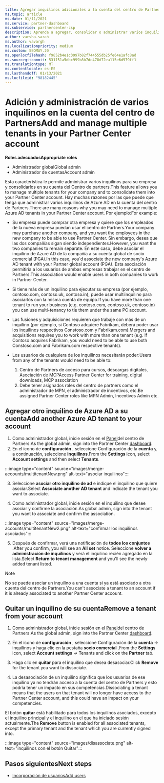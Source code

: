 ```yaml
---
title: Agregar inquilinos adicionales a la cuenta del centro de Partners
ms.topic: article
ms.date: 01/11/2021
ms.service: partner-dashboard
ms.subservice: partnercenter-csp
description: Aprenda a agregar, consolidar o administrar varios inquilinos de Azure AD en su cuenta del centro de Partners. Obtenga información acerca de algunas de las razones por las que podría querer hacerlo.
author: varsha-sarah
ms.author: vavargh
ms.localizationpriority: medium
ms.custom: SEOMAY.20
ms.openlocfilehash: f9852b4e1c3997b82f744555db25fe64e1afc8ad
ms.sourcegitcommit: 531151a5dbc999b8b7de478d72ea115e6d579ff1
ms.translationtype: MT
ms.contentlocale: es-ES
ms.lasthandoff: 01/13/2021
ms.locfileid: "98182445"
---
```

# <a name="add-and-manage-multiple-tenants-in-your-partner-center-account"></a><span data-ttu-id="db6d1-104">Adición y administración de varios inquilinos en la cuenta del centro de Partners</span><span class="sxs-lookup"><span data-stu-id="db6d1-104">Add and manage multiple tenants in your Partner Center account</span></span>


<span data-ttu-id="db6d1-105">**Roles adecuados**</span><span class="sxs-lookup"><span data-stu-id="db6d1-105">**Appropriate roles**</span></span>

- <span data-ttu-id="db6d1-106">Administrador global</span><span class="sxs-lookup"><span data-stu-id="db6d1-106">Global admin</span></span>
- <span data-ttu-id="db6d1-107">Administrador de cuentas</span><span class="sxs-lookup"><span data-stu-id="db6d1-107">Account admin</span></span>

<span data-ttu-id="db6d1-108">Esta característica le permite administrar varios inquilinos para su empresa y consolidarlos en su cuenta del Centro de partners.</span><span class="sxs-lookup"><span data-stu-id="db6d1-108">This feature allows you to manage multiple tenants for your company and to consolidate them into your Partner Center account.</span></span> <span data-ttu-id="db6d1-109">Hay muchas razones por las que puede que tenga que administrar varios inquilinos de Azure AD en la cuenta del centro de Partners.</span><span class="sxs-lookup"><span data-stu-id="db6d1-109">There are many reasons why you may need to manage multiple Azure AD tenants in your Partner Center account.</span></span> <span data-ttu-id="db6d1-110">Por ejemplo:</span><span class="sxs-lookup"><span data-stu-id="db6d1-110">For example:</span></span>

- <span data-ttu-id="db6d1-111">Su empresa puede comprar otra empresa y quiere que los empleados de la nueva empresa puedan usar el centro de Partners.</span><span class="sxs-lookup"><span data-stu-id="db6d1-111">Your company may purchase another company, and you want the employees in the new company to be able to use Partner Center.</span></span> <span data-ttu-id="db6d1-112">Sin embargo, desea que las dos compañías sigan siendo independientes.</span><span class="sxs-lookup"><span data-stu-id="db6d1-112">However, you want the two companies to remain separate.</span></span> <span data-ttu-id="db6d1-113">En este caso, debe asociar el inquilino de Azure AD de la compañía a su cuenta global de socio comercial (PGA).</span><span class="sxs-lookup"><span data-stu-id="db6d1-113">In this case, you'd associate the new company's Azure AD tenant with your Partner global account (PGA).</span></span> <span data-ttu-id="db6d1-114">Esta asociación permitiría a los usuarios de ambas empresas trabajar en el centro de Partners.</span><span class="sxs-lookup"><span data-stu-id="db6d1-114">This association would enable users in both companies to work in Partner Center.</span></span>

- <span data-ttu-id="db6d1-115">Si tiene más de un inquilino para ejecutar su empresa (por ejemplo, contoso.com, contoso.uk, contoso.in), puede usar multiinquilino para asociarlos con la misma cuenta de equipo.</span><span class="sxs-lookup"><span data-stu-id="db6d1-115">If you have more than one tenant to run your business (e.g. contoso.com, contoso.uk, contoso.in) you can use multi-tenancy to tie them under the same PC account.</span></span>

- <span data-ttu-id="db6d1-116">Las fusiones y adquisiciones requieren que trabaje con más de un inquilino (por ejemplo, si Contoso adquiere Fabrikam, deberá poder usar los inquilinos respectivos Constoso.com y Fabrikam.com).</span><span class="sxs-lookup"><span data-stu-id="db6d1-116">Mergers and acquisitions requires you to work with more than one tenant (e.g. If Contoso acquires Fabrikam, you would need to be able to use both Constoso.com and Fabrikam.com respective tenants).</span></span>

- <span data-ttu-id="db6d1-117">Los usuarios de cualquiera de los inquilinos necesitarán poder:</span><span class="sxs-lookup"><span data-stu-id="db6d1-117">Users from any of the tenants would need to be able to:</span></span>
    1.  <span data-ttu-id="db6d1-118">Centro de Partners de acceso para cursos, descargas digitales, Asociación de MCP</span><span class="sxs-lookup"><span data-stu-id="db6d1-118">Access Partner Center for training, digital downloads, MCP association</span></span>
    2.  <span data-ttu-id="db6d1-119">Debe tener asignados roles del centro de partners como el administrador de MPN, el administrador de incentivos, etc.</span><span class="sxs-lookup"><span data-stu-id="db6d1-119">Be assigned Partner Center roles like MPN Admin, Incentives Admin etc.</span></span>


## <a name="add-another-azure-ad-tenant-to-your-account"></a><span data-ttu-id="db6d1-120">Agregar otro inquilino de Azure AD a su cuenta</span><span class="sxs-lookup"><span data-stu-id="db6d1-120">Add another Azure AD tenant to your account</span></span>

1. <span data-ttu-id="db6d1-121">Como administrador global, inicie sesión en el [Panel](https://partner.microsoft.com/dashboard)del centro de Partners.</span><span class="sxs-lookup"><span data-stu-id="db6d1-121">As the global admin, sign into the Partner Center [dashboard](https://partner.microsoft.com/dashboard).</span></span>
1. <span data-ttu-id="db6d1-122">En el icono de **configuración** , seleccione Configuración de la **cuenta** y, a continuación, seleccione **inquilinos**.</span><span class="sxs-lookup"><span data-stu-id="db6d1-122">From the **Settings** icon, select **Account settings** and then select **Tenants**.</span></span>
 
:::image type="content" source="images/merge-accounts/multitenantNew.png" alt-text="asociar inquilinos"::: 

3. <span data-ttu-id="db6d1-124">Seleccione **asociar otro inquilino de ad** e indique el inquilino que quiere asociar.</span><span class="sxs-lookup"><span data-stu-id="db6d1-124">Select **Associate another AD tenant** and indicate the tenant you want to associate.</span></span>

1. <span data-ttu-id="db6d1-125">Como administrador global, inicie sesión en el inquilino que desee asociar y confirme la asociación.</span><span class="sxs-lookup"><span data-stu-id="db6d1-125">As global admin, sign into the tenant you want to associate and confirm the association.</span></span> 

:::image type="content" source="images/merge-accounts/multitenantNew2.png" alt-text="confirmar los inquilinos asociados"::: 

5. <span data-ttu-id="db6d1-127">Después de confirmar, verá una notificación de **todos los conjuntos** .</span><span class="sxs-lookup"><span data-stu-id="db6d1-127">After you confirm, you will see an **All set** notice.</span></span>  <span data-ttu-id="db6d1-128">Seleccione **volver a administración de inquilinos** y verá el inquilino recién agregado en la lista.</span><span class="sxs-lookup"><span data-stu-id="db6d1-128">Select **Return to tenant management** and you'll see the newly added tenant listed.</span></span> 
 

>[!NOTE]
><span data-ttu-id="db6d1-129">No se puede asociar un inquilino a una cuenta si ya está asociado a otra cuenta del centro de Partners.</span><span class="sxs-lookup"><span data-stu-id="db6d1-129">You can't associate a tenant to an account if it is already associated to another Partner Center account.</span></span>


## <a name="remove-a-tenant-from-your-account"></a><span data-ttu-id="db6d1-130">Quitar un inquilino de su cuenta</span><span class="sxs-lookup"><span data-stu-id="db6d1-130">Remove a tenant from your account</span></span>
 
1. <span data-ttu-id="db6d1-131">Como administrador global, inicie sesión en el [Panel](https://partner.microsoft.com/dashboard)del centro de Partners.</span><span class="sxs-lookup"><span data-stu-id="db6d1-131">As the global admin, sign into the Partner Center [dashboard](https://partner.microsoft.com/dashboard).</span></span>

1. <span data-ttu-id="db6d1-132">En el icono de **configuración** , seleccione Configuración de la **cuenta** -> inquilinos y haga clic en la pestaña **socio comercial** .</span><span class="sxs-lookup"><span data-stu-id="db6d1-132">From the **Settings** icon, select **Account settings** -> Tenants and click on the **Partner** tab.</span></span>
 
3. <span data-ttu-id="db6d1-133">Haga clic en **quitar** para el inquilino que desea desasociar.</span><span class="sxs-lookup"><span data-stu-id="db6d1-133">Click **Remove** for the tenant you want to dissociate.</span></span>

4. <span data-ttu-id="db6d1-134">La desasociación de un inquilino significa que los usuarios de ese inquilino ya no tendrán acceso a la cuenta del centro de Partners y esto podría tener un impacto en sus competencias.</span><span class="sxs-lookup"><span data-stu-id="db6d1-134">Dissociating a tenant means that the users on that tenant will no longer have access to the Partner Center account, and this could have an impact on your competencies.</span></span> 

<span data-ttu-id="db6d1-135">El botón **quitar** está habilitado para todos los inquilinos asociados, excepto el inquilino principal y el inquilino en el que ha iniciado sesión actualmente.</span><span class="sxs-lookup"><span data-stu-id="db6d1-135">The **Remove** button is enabled for all associated tenants, except the primary tenant and the tenant which you are currently signed into.</span></span>

:::image type="content" source="images/disassociate.png" alt-text="inquilinos con el botón Quitar":::
 

## <a name="next-steps"></a><span data-ttu-id="db6d1-137">Pasos siguientes</span><span class="sxs-lookup"><span data-stu-id="db6d1-137">Next steps</span></span>

- [<span data-ttu-id="db6d1-138">Incorporación de usuarios</span><span class="sxs-lookup"><span data-stu-id="db6d1-138">Add users</span></span>](create-user-accounts-and-set-permissions.md)






